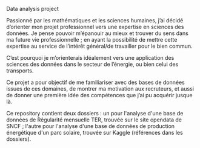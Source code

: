 Data analysis project

Passionné par les mathématiques et les sciences humaines, j’ai décidé d’orienter mon projet professionnel vers une expertise en sciences des données. 
Je pense pouvoir m’épanouir au mieux et trouver du sens dans ma future vie professionnelle ; en ayant la possibilité de mettre cette expertise au service de l’intérêt général/de travailler pour le bien commun.

C’est pourquoi je m’orienterais idéalement vers une application des sciences des données dans le secteur de l’énergie, ou bien celui des transports. 

Ce projet a pour objectif de me familiariser avec des bases de données issues de ces domaines, de montrer ma motivation aux recruteurs, et aussi de donner une première idée des compétences que j’ai pu acquérir jusque là.

Ce repository contient deux dossiers : un pour l'analyse d'une base de données de Régularité mensuelle TER, trouvée sur le site opendata de SNCF ; l'autre pour l'analyse d'une base de données de production énergétique d'un parc solaire, trouvée sur Kaggle (références dans les dossiers). 
